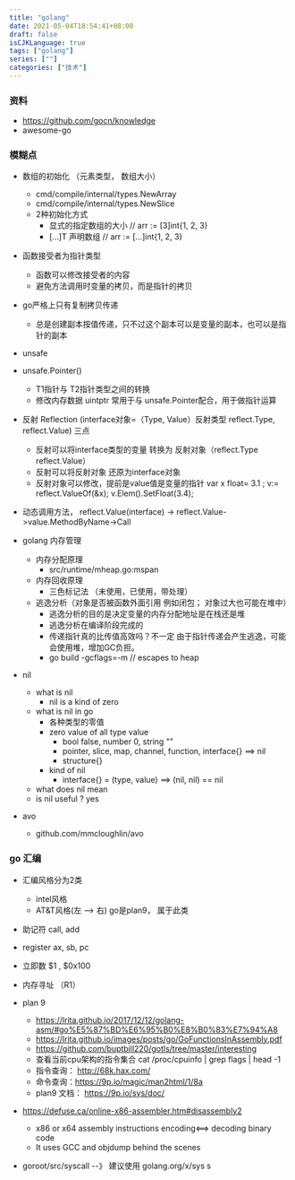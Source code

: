 ```yaml
---
title: "golang"
date: 2021-05-04T18:54:41+08:00
draft: false
isCJKLanguage: true
tags: ["golang"]
series: [""]
categories: ["技术"]
---
```


### 资料
+ https://github.com/gocn/knowledge
+ awesome-go

### 模糊点
+ 数组的初始化 （元素类型， 数组大小）
    + cmd/compile/internal/types.NewArray
    + cmd/compile/internal/types.NewSlice
    + 2种初始化方式
        + 显式的指定数组的大小 // arr := [3]int{1, 2, 3}
        + [...]T 声明数组 // arr := [...]int{1, 2, 3}

+ 函数接受者为指针类型
  + 函数可以修改接受者的内容
  + 避免方法调用时变量的拷贝，而是指针的拷贝
+ go严格上只有复制拷贝传递
  + 总是创建副本按值传递，只不过这个副本可以是变量的副本，也可以是指针的副本

+ unsafe
+ unsafe.Pointer()
  + T1指针与 T2指针类型之间的转换
  + 修改内存数据 uintptr 常用于与 unsafe.Pointer配合，用于做指针运算

+ 反射 Reflection (interface对象=（Type, Value）反射类型 reflect.Type, reflect.Value)  三点
    + 反射可以将interface类型的变量 转换为 反射对象（reflect.Type reflect.Value）
    + 反射可以将反射对象 还原为interface对象
    + 反射对象可以修改，提前是value值是变量的指针  var x float= 3.1 ; v:= reflect.ValueOf(&x); v.Elem().SetFloat(3.4);
+ 动态调用方法， reflect.Value(interface) -> reflect.Value->value.MethodByName->Call

+ golang 内存管理
    + 内存分配原理
        + src/runtime/mheap.go:mspan
    + 内存回收原理
        + 三色标记法 （未使用，已使用，带处理）
    + 逃逸分析（对象是否被函数外面引用 例如闭包； 对象过大也可能在堆中）
        + 逃逸分析的目的是决定变量的内存分配地址是在栈还是堆
        + 逃逸分析在编译阶段完成的
        + 传递指针真的比传值高效吗？不一定 由于指针传递会产生逃逸，可能会使用堆，增加GC负担。
        + go build -gcflags=-m // escapes to heap


+ nil
    + what is nil
        + nil is a kind of zero
    + what is nil in go
        + 各种类型的零值
        + zero value of all type value
            + bool false, number 0, string ""
            + pointer, slice, map, channel, function, interface{} ==> nil
            + structure{}
        + kind of nil 
            + interface{} = (type, value) ==> (nil, nil) == nil 
    + what does nil mean
    + is nil useful ? yes

+ avo
    + github.com/mmcloughlin/avo

### go 汇编
+ 汇编风格分为2类
  + intel风格
  + AT&T风格(左 --> 右) go是plan9， 属于此类

+ 助记符    call, add
+ register  ax, sb, pc
+ 立即数 $1 , $0x100
+ 内存寻址 （R1）

+ plan 9
    + https://lrita.github.io/2017/12/12/golang-asm/#go%E5%87%BD%E6%95%B0%E8%B0%83%E7%94%A8
    + https://lrita.github.io/images/posts/go/GoFunctionsInAssembly.pdf
    + https://github.com/buptbill220/gotls/tree/master/interesting
    + 查看当前cpu架构的指令集合 cat /proc/cpuinfo | grep flags | head -1
    + 指令查询： http://68k.hax.com/
    + 命令查询：https://9p.io/magic/man2html/1/8a
    + plan9 文档： https://9p.io/sys/doc/
+ https://defuse.ca/online-x86-assembler.htm#disassembly2
  +  x86 or x64 assembly instructions encoding<==> decoding binary code
  +  It uses GCC and objdump behind the scenes

+ goroot/src/syscall --》 建议使用 golang.org/x/sys s